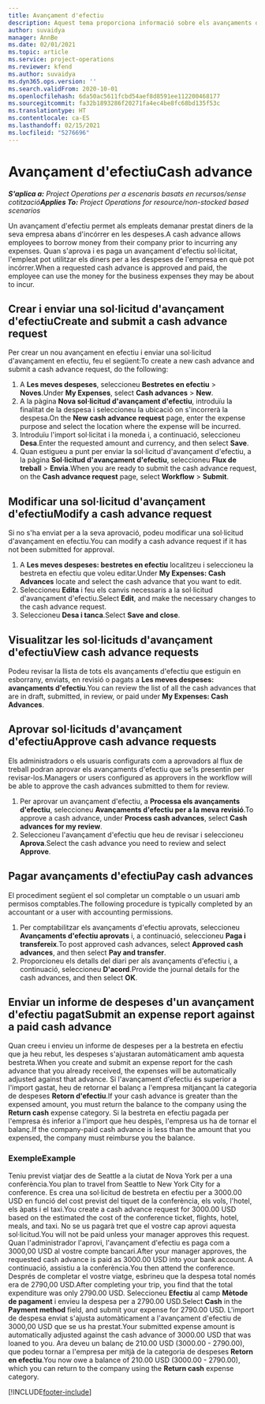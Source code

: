 ```yaml
---
title: Avançament d'efectiu
description: Aquest tema proporciona informació sobre els avançaments d'efectiu.
author: suvaidya
manager: AnnBe
ms.date: 02/01/2021
ms.topic: article
ms.service: project-operations
ms.reviewer: kfend
ms.author: suvaidya
ms.dyn365.ops.version: ''
ms.search.validFrom: 2020-10-01
ms.openlocfilehash: 6da50ac5611fcbd54aef8d8591ee112200468177
ms.sourcegitcommit: fa32b1893286f20271fa4ec4be8fc68bd135f53c
ms.translationtype: HT
ms.contentlocale: ca-ES
ms.lasthandoff: 02/15/2021
ms.locfileid: "5276696"
---
```

# <a name="cash-advance"></a><span data-ttu-id="67fd0-103">Avançament d'efectiu</span><span class="sxs-lookup"><span data-stu-id="67fd0-103">Cash advance</span></span>

<span data-ttu-id="67fd0-104">_**S'aplica a:** Project Operations per a escenaris basats en recursos/sense cotització_</span><span class="sxs-lookup"><span data-stu-id="67fd0-104">_**Applies To:** Project Operations for resource/non-stocked based scenarios_</span></span>

<span data-ttu-id="67fd0-105">Un avançament d'efectiu permet als empleats demanar prestat diners de la seva empresa abans d'incórrer en les despeses.</span><span class="sxs-lookup"><span data-stu-id="67fd0-105">A cash advance allows employees to borrow money from their company prior to incurring any expenses.</span></span> <span data-ttu-id="67fd0-106">Quan s'aprova i es paga un avançament d'efectiu sol·licitat, l'empleat pot utilitzar els diners per a les despeses de l'empresa en què pot incórrer.</span><span class="sxs-lookup"><span data-stu-id="67fd0-106">When a requested cash advance is approved and paid, the employee can use the money for the business expenses they may be about to incur.</span></span> 

## <a name="create-and-submit-a-cash-advance-request"></a><span data-ttu-id="67fd0-107">Crear i enviar una sol·licitud d'avançament d'efectiu</span><span class="sxs-lookup"><span data-stu-id="67fd0-107">Create and submit a cash advance request</span></span>
<span data-ttu-id="67fd0-108">Per crear un nou avançament en efectiu i enviar una sol·licitud d'avançament en efectiu, feu el següent:</span><span class="sxs-lookup"><span data-stu-id="67fd0-108">To create a new cash advance and submit a cash advance request, do the following:</span></span> 

1. <span data-ttu-id="67fd0-109">A **Les meves despeses**, seleccioneu **Bestretes en efectiu** > **Noves**.</span><span class="sxs-lookup"><span data-stu-id="67fd0-109">Under **My Expenses**, select **Cash advances** > **New**.</span></span> 
2. <span data-ttu-id="67fd0-110">A la pàgina **Nova sol·licitud d'avançament d'efectiu**, introduïu la finalitat de la despesa i seleccioneu la ubicació on s'incorrerà la despesa.</span><span class="sxs-lookup"><span data-stu-id="67fd0-110">On the **New cash advance request** page, enter the expense purpose and select the location where the expense will be incurred.</span></span>
3. <span data-ttu-id="67fd0-111">Introduïu l'import sol·licitat i la moneda i, a continuació, seleccioneu **Desa**.</span><span class="sxs-lookup"><span data-stu-id="67fd0-111">Enter the requested amount and currency, and then select **Save**.</span></span> 
4. <span data-ttu-id="67fd0-112">Quan estigueu a punt per enviar la sol·licitud d'avançament d'efectiu, a la pàgina **Sol·licitud d'avançament d'efectiu**, seleccioneu **Flux de treball** > **Envia**.</span><span class="sxs-lookup"><span data-stu-id="67fd0-112">When you are ready to submit the cash advance request, on the **Cash advance request** page, select **Workflow** > **Submit**.</span></span>

## <a name="modify-a-cash-advance-request"></a><span data-ttu-id="67fd0-113">Modificar una sol·licitud d'avançament d'efectiu</span><span class="sxs-lookup"><span data-stu-id="67fd0-113">Modify a cash advance request</span></span>

<span data-ttu-id="67fd0-114">Si no s'ha enviat per a la seva aprovació, podeu modificar una sol·licitud d'avançament en efectiu.</span><span class="sxs-lookup"><span data-stu-id="67fd0-114">You can modify a cash advance request if it has not been submitted for approval.</span></span>

1. <span data-ttu-id="67fd0-115">A **Les meves despeses: bestretes en efectiu** localitzeu i seleccioneu la bestreta en efectiu que voleu editar.</span><span class="sxs-lookup"><span data-stu-id="67fd0-115">Under **My Expenses: Cash Advances** locate and select the cash advance that you want to edit.</span></span>
2. <span data-ttu-id="67fd0-116">Seleccioneu **Edita** i feu els canvis necessaris a la sol·licitud d'avançament d'efectiu.</span><span class="sxs-lookup"><span data-stu-id="67fd0-116">Select **Edit**, and make the necessary changes to the cash advance request.</span></span> 
3. <span data-ttu-id="67fd0-117">Seleccioneu **Desa i tanca**.</span><span class="sxs-lookup"><span data-stu-id="67fd0-117">Select **Save and close**.</span></span>


## <a name="view-cash-advance-requests"></a><span data-ttu-id="67fd0-118">Visualitzar les sol·licituds d'avançament d'efectiu</span><span class="sxs-lookup"><span data-stu-id="67fd0-118">View cash advance requests</span></span>
<span data-ttu-id="67fd0-119">Podeu revisar la llista de tots els avançaments d'efectiu que estiguin en esborrany, enviats, en revisió o pagats a **Les meves despeses: avançaments d'efectiu**.</span><span class="sxs-lookup"><span data-stu-id="67fd0-119">You can review the list of all the cash advances that are in draft, submitted, in review, or paid under **My Expenses: Cash Advances**.</span></span> 

## <a name="approve-cash-advance-requests"></a><span data-ttu-id="67fd0-120">Aprovar sol·licituds d'avançament d'efectiu</span><span class="sxs-lookup"><span data-stu-id="67fd0-120">Approve cash advance requests</span></span>

<span data-ttu-id="67fd0-121">Els administradors o els usuaris configurats com a aprovadors al flux de treball podran aprovar els avançaments d'efectiu que se'ls presentin per revisar-los.</span><span class="sxs-lookup"><span data-stu-id="67fd0-121">Managers or users configured as approvers in the workflow will be able to approve the cash advances submitted to them for review.</span></span> 

1. <span data-ttu-id="67fd0-122">Per aprovar un avançament d'efectiu, a **Processa els avançaments d'efectiu**, seleccioneu **Avançaments d'efectiu per a la meva revisió**.</span><span class="sxs-lookup"><span data-stu-id="67fd0-122">To approve a cash advance, under **Process cash advances**, select **Cash advances for my review**.</span></span>
2. <span data-ttu-id="67fd0-123">Seleccioneu l'avançament d'efectiu que heu de revisar i seleccioneu **Aprova**.</span><span class="sxs-lookup"><span data-stu-id="67fd0-123">Select the cash advance you need to review and select **Approve**.</span></span>  

## <a name="pay-cash-advances"></a><span data-ttu-id="67fd0-124">Pagar avançaments d'efectiu</span><span class="sxs-lookup"><span data-stu-id="67fd0-124">Pay cash advances</span></span> 
<span data-ttu-id="67fd0-125">El procediment següent el sol completar un comptable o un usuari amb permisos comptables.</span><span class="sxs-lookup"><span data-stu-id="67fd0-125">The following procedure is typically completed by an accountant or a user with accounting permissions.</span></span>

1. <span data-ttu-id="67fd0-126">Per comptabilitzar els avançaments d'efectiu aprovats, seleccioneu **Avançaments d'efectiu aprovats** i, a continuació, seleccioneu **Paga i transfereix**.</span><span class="sxs-lookup"><span data-stu-id="67fd0-126">To post approved cash advances, select **Approved cash advances**, and then select **Pay and transfer**.</span></span>  
2. <span data-ttu-id="67fd0-127">Proporcioneu els detalls del diari per als avançaments d'efectiu i, a continuació, seleccioneu **D'acord**.</span><span class="sxs-lookup"><span data-stu-id="67fd0-127">Provide the journal details for the cash advances, and then select **OK**.</span></span> 

## <a name="submit-an-expense-report-against-a-paid-cash-advance"></a><span data-ttu-id="67fd0-128">Enviar un informe de despeses d'un avançament d'efectiu pagat</span><span class="sxs-lookup"><span data-stu-id="67fd0-128">Submit an expense report against a paid cash advance</span></span> 

<span data-ttu-id="67fd0-129">Quan creeu i envieu un informe de despeses per a la bestreta en efectiu que ja heu rebut, les despeses s'ajustaran automàticament amb aquesta bestreta.</span><span class="sxs-lookup"><span data-stu-id="67fd0-129">When you create and submit an expense report for the cash advance that you already received, the expenses will be automatically adjusted against that advance.</span></span> <span data-ttu-id="67fd0-130">Si l'avançament d'efectiu és superior a l'import gastat, heu de retornar el balanç a l'empresa mitjançant la categoria de despeses **Retorn d'efectiu**.</span><span class="sxs-lookup"><span data-stu-id="67fd0-130">If your cash advance is greater than the expensed amount, you must return the balance to the company using the **Return cash** expense category.</span></span> <span data-ttu-id="67fd0-131">Si la bestreta en efectiu pagada per l'empresa és inferior a l'import que heu despès, l'empresa us ha de tornar el balanç.</span><span class="sxs-lookup"><span data-stu-id="67fd0-131">If the company-paid cash advance is less than the amount that you expensed, the company must reimburse you the balance.</span></span> 

### <a name="example"></a><span data-ttu-id="67fd0-132">Exemple</span><span class="sxs-lookup"><span data-stu-id="67fd0-132">Example</span></span>
<span data-ttu-id="67fd0-133">Teniu previst viatjar des de Seattle a la ciutat de Nova York per a una conferència.</span><span class="sxs-lookup"><span data-stu-id="67fd0-133">You plan to travel from Seattle to New York City for a conference.</span></span> <span data-ttu-id="67fd0-134">Es crea una sol·licitud de bestreta en efectiu per a 3000.00 USD en funció del cost previst del tiquet de la conferència, els vols, l'hotel, els àpats i el taxi.</span><span class="sxs-lookup"><span data-stu-id="67fd0-134">You create a cash advance request for 3000.00 USD based on the estimated the cost of the conference ticket, flights, hotel, meals, and taxi.</span></span> <span data-ttu-id="67fd0-135">No se us pagarà tret que el vostre cap aprovi aquesta sol·licitud.</span><span class="sxs-lookup"><span data-stu-id="67fd0-135">You will not be paid unless your manager approves this request.</span></span> <span data-ttu-id="67fd0-136">Quan l'administrador l'aprovi, l'avançament d'efectiu es paga com a 3000,00 USD al vostre compte bancari.</span><span class="sxs-lookup"><span data-stu-id="67fd0-136">After your manager approves, the requested cash advance is paid as 3000.00 USD into your bank account.</span></span> <span data-ttu-id="67fd0-137">A continuació, assistiu a la conferència.</span><span class="sxs-lookup"><span data-stu-id="67fd0-137">You then attend the conference.</span></span> <span data-ttu-id="67fd0-138">Després de completar el vostre viatge, esbrineu que la despesa total només era de 2790,00 USD.</span><span class="sxs-lookup"><span data-stu-id="67fd0-138">After completing your trip, you find that the total expenditure was only 2790.00 USD.</span></span> <span data-ttu-id="67fd0-139">Seleccioneu **Efectiu** al camp **Mètode de pagament** i envieu la despesa per a 2790.00 USD.</span><span class="sxs-lookup"><span data-stu-id="67fd0-139">Select **Cash** in the **Payment method** field, and submit your expense for 2790.00 USD.</span></span> <span data-ttu-id="67fd0-140">L'import de despesa enviat s'ajusta automàticament a l'avançament d'efectiu de 3000,00 USD que se us ha prestat.</span><span class="sxs-lookup"><span data-stu-id="67fd0-140">Your submitted expense amount is automatically adjusted against the cash advance of 3000.00 USD that was loaned to you.</span></span> <span data-ttu-id="67fd0-141">Ara deveu un balanç de 210.00 USD (3000.00 - 2790.00), que podeu tornar a l'empresa per mitjà de la categoria de despeses **Retorn en efectiu**.</span><span class="sxs-lookup"><span data-stu-id="67fd0-141">You now owe a balance of 210.00 USD (3000.00 - 2790.00), which you can return to the company using the **Return cash** expense category.</span></span>



[!INCLUDE[footer-include](../includes/footer-banner.md)]